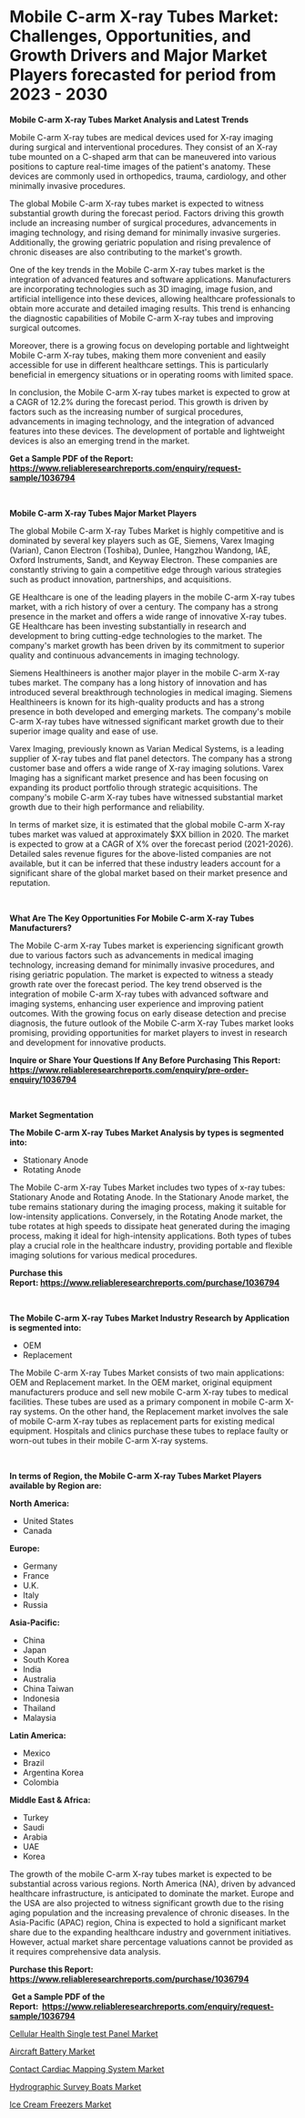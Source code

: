 <p><h1>Mobile C-arm X-ray Tubes Market: Challenges, Opportunities, and Growth Drivers and Major Market Players forecasted for period from 2023 - 2030</h1></p><p><strong>Mobile C-arm X-ray Tubes Market Analysis and Latest Trends</strong></p>
<p><p>Mobile C-arm X-ray tubes are medical devices used for X-ray imaging during surgical and interventional procedures. They consist of an X-ray tube mounted on a C-shaped arm that can be maneuvered into various positions to capture real-time images of the patient's anatomy. These devices are commonly used in orthopedics, trauma, cardiology, and other minimally invasive procedures.</p><p>The global Mobile C-arm X-ray tubes market is expected to witness substantial growth during the forecast period. Factors driving this growth include an increasing number of surgical procedures, advancements in imaging technology, and rising demand for minimally invasive surgeries. Additionally, the growing geriatric population and rising prevalence of chronic diseases are also contributing to the market's growth.</p><p>One of the key trends in the Mobile C-arm X-ray tubes market is the integration of advanced features and software applications. Manufacturers are incorporating technologies such as 3D imaging, image fusion, and artificial intelligence into these devices, allowing healthcare professionals to obtain more accurate and detailed imaging results. This trend is enhancing the diagnostic capabilities of Mobile C-arm X-ray tubes and improving surgical outcomes.</p><p>Moreover, there is a growing focus on developing portable and lightweight Mobile C-arm X-ray tubes, making them more convenient and easily accessible for use in different healthcare settings. This is particularly beneficial in emergency situations or in operating rooms with limited space.</p><p>In conclusion, the Mobile C-arm X-ray tubes market is expected to grow at a CAGR of 12.2% during the forecast period. This growth is driven by factors such as the increasing number of surgical procedures, advancements in imaging technology, and the integration of advanced features into these devices. The development of portable and lightweight devices is also an emerging trend in the market.</p></p>
<p><strong>Get a Sample PDF of the Report:&nbsp; <a href="https://www.reliableresearchreports.com/enquiry/request-sample/1036794">https://www.reliableresearchreports.com/enquiry/request-sample/1036794</a></strong></p>
<p>&nbsp;</p>
<p><strong>Mobile C-arm X-ray Tubes Major Market Players</strong></p>
<p><p>The global Mobile C-arm X-ray Tubes Market is highly competitive and is dominated by several key players such as GE, Siemens, Varex Imaging (Varian), Canon Electron (Toshiba), Dunlee, Hangzhou Wandong, IAE, Oxford Instruments, Sandt, and Keyway Electron. These companies are constantly striving to gain a competitive edge through various strategies such as product innovation, partnerships, and acquisitions.</p><p>GE Healthcare is one of the leading players in the mobile C-arm X-ray tubes market, with a rich history of over a century. The company has a strong presence in the market and offers a wide range of innovative X-ray tubes. GE Healthcare has been investing substantially in research and development to bring cutting-edge technologies to the market. The company's market growth has been driven by its commitment to superior quality and continuous advancements in imaging technology.</p><p>Siemens Healthineers is another major player in the mobile C-arm X-ray tubes market. The company has a long history of innovation and has introduced several breakthrough technologies in medical imaging. Siemens Healthineers is known for its high-quality products and has a strong presence in both developed and emerging markets. The company's mobile C-arm X-ray tubes have witnessed significant market growth due to their superior image quality and ease of use.</p><p>Varex Imaging, previously known as Varian Medical Systems, is a leading supplier of X-ray tubes and flat panel detectors. The company has a strong customer base and offers a wide range of X-ray imaging solutions. Varex Imaging has a significant market presence and has been focusing on expanding its product portfolio through strategic acquisitions. The company's mobile C-arm X-ray tubes have witnessed substantial market growth due to their high performance and reliability.</p><p>In terms of market size, it is estimated that the global mobile C-arm X-ray tubes market was valued at approximately $XX billion in 2020. The market is expected to grow at a CAGR of X% over the forecast period (2021-2026). Detailed sales revenue figures for the above-listed companies are not available, but it can be inferred that these industry leaders account for a significant share of the global market based on their market presence and reputation.</p></p>
<p>&nbsp;</p>
<p><strong>What Are The Key Opportunities For Mobile C-arm X-ray Tubes Manufacturers?</strong></p>
<p><p>The Mobile C-arm X-ray Tubes market is experiencing significant growth due to various factors such as advancements in medical imaging technology, increasing demand for minimally invasive procedures, and rising geriatric population. The market is expected to witness a steady growth rate over the forecast period. The key trend observed is the integration of mobile C-arm X-ray tubes with advanced software and imaging systems, enhancing user experience and improving patient outcomes. With the growing focus on early disease detection and precise diagnosis, the future outlook of the Mobile C-arm X-ray Tubes market looks promising, providing opportunities for market players to invest in research and development for innovative products.</p></p>
<p><strong>Inquire or Share Your Questions If Any Before Purchasing This Report: <a href="https://www.reliableresearchreports.com/enquiry/pre-order-enquiry/1036794">https://www.reliableresearchreports.com/enquiry/pre-order-enquiry/1036794</a></strong></p>
<p>&nbsp;</p>
<p><strong>Market Segmentation</strong></p>
<p><strong>The Mobile C-arm X-ray Tubes Market Analysis by types is segmented into:</strong></p>
<p><ul><li>Stationary Anode</li><li>Rotating Anode</li></ul></p>
<p><p>The Mobile C-arm X-ray Tubes Market includes two types of x-ray tubes: Stationary Anode and Rotating Anode. In the Stationary Anode market, the tube remains stationary during the imaging process, making it suitable for low-intensity applications. Conversely, in the Rotating Anode market, the tube rotates at high speeds to dissipate heat generated during the imaging process, making it ideal for high-intensity applications. Both types of tubes play a crucial role in the healthcare industry, providing portable and flexible imaging solutions for various medical procedures.</p></p>
<p><strong>Purchase this Report:&nbsp;<a href="https://www.reliableresearchreports.com/purchase/1036794">https://www.reliableresearchreports.com/purchase/1036794</a></strong></p>
<p>&nbsp;</p>
<p><strong>The Mobile C-arm X-ray Tubes Market Industry Research by Application is segmented into:</strong></p>
<p><ul><li>OEM</li><li>Replacement</li></ul></p>
<p><p>The Mobile C-arm X-ray Tubes Market consists of two main applications: OEM and Replacement market. In the OEM market, original equipment manufacturers produce and sell new mobile C-arm X-ray tubes to medical facilities. These tubes are used as a primary component in mobile C-arm X-ray systems. On the other hand, the Replacement market involves the sale of mobile C-arm X-ray tubes as replacement parts for existing medical equipment. Hospitals and clinics purchase these tubes to replace faulty or worn-out tubes in their mobile C-arm X-ray systems.</p></p>
<p>&nbsp;</p>
<p><strong>In terms of Region, the Mobile C-arm X-ray Tubes Market Players available by Region are:</strong></p>
<p>
    <p> <strong> North America: </strong>
        <ul>
            <li>United States</li>
            <li>Canada</li>
        </ul>
        </p> 
    <p> <strong> Europe: </strong>
        <ul>
            <li>Germany</li>
            <li>France</li>
            <li>U.K.</li>
            <li>Italy</li>
            <li>Russia</li>
        </ul>
        </p> 
    <p> <strong> Asia-Pacific: </strong>
        <ul>
            <li>China</li>
            <li>Japan</li>
            <li>South Korea</li>
            <li>India</li>
            <li>Australia</li>
            <li>China Taiwan</li>
            <li>Indonesia</li>
            <li>Thailand</li>
            <li>Malaysia</li>
        </ul>
        </p> 
    <p> <strong> Latin America: </strong>
        <ul>
            <li>Mexico</li>
            <li>Brazil</li>
            <li>Argentina Korea</li>
            <li>Colombia</li>
        </ul>
        </p> 
    <p> <strong> Middle East & Africa: </strong>
        <ul>
            <li>Turkey</li>
            <li>Saudi</li>
            <li>Arabia</li>
            <li>UAE</li>
            <li>Korea</li>
        </ul>
    </p>
    </p>
<p><p>The growth of the mobile C-arm X-ray tubes market is expected to be substantial across various regions. North America (NA), driven by advanced healthcare infrastructure, is anticipated to dominate the market. Europe and the USA are also projected to witness significant growth due to the rising aging population and the increasing prevalence of chronic diseases. In the Asia-Pacific (APAC) region, China is expected to hold a significant market share due to the expanding healthcare industry and government initiatives. However, actual market share percentage valuations cannot be provided as it requires comprehensive data analysis.</p></p>
<p><strong>Purchase this Report: <a href="https://www.reliableresearchreports.com/purchase/1036794">https://www.reliableresearchreports.com/purchase/1036794</a></strong></p>
<p>&nbsp;<strong>Get a Sample PDF of the Report:&nbsp;&nbsp;<a href="https://www.reliableresearchreports.com/enquiry/request-sample/1036794">https://www.reliableresearchreports.com/enquiry/request-sample/1036794</a></strong></p>
<p><strong></strong></p>
<p><p><a href="https://www.reportprime.com/cellular-health-single-test-panel-r10894">Cellular Health Single test Panel Market</a></p><p><a href="https://www.linkedin.com/pulse/aircraft-battery-market-size-share-global-analysis-report-bhlye/">Aircraft Battery Market</a></p><p><a href="https://www.reportprime.com/contact-cardiac-mapping-system-r10887">Contact Cardiac Mapping System Market</a></p><p><a href="https://medium.com/@josueherzog/hydrographic-survey-boats-market-size-growth-forecast-2023-2030-293ee0d24171">Hydrographic Survey Boats Market</a></p><p><a href="https://medium.com/@freedayundt/ice-cream-freezers-market-size-growth-forecast-2023-2030-26f9a1613756">Ice Cream Freezers Market</a></p></p>